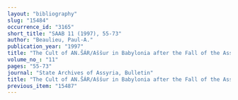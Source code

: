 ```yaml
---
layout: "bibliography"
slug: "15484"
occurrence_id: "3165"
short_title: "SAAB 11 (1997), 55-73"
author: "Beaulieu, Paul-A."
publication_year: "1997"
title: "The Cult of AN.ŠÁR/Aššur in Babylonia after the Fall of the Assyrian Empire"
volume_no_: "11"
pages: "55-73"
journal: "State Archives of Assyria, Bulletin"
title: "The Cult of AN.ŠÁR/Aššur in Babylonia after the Fall of the Assyrian Empire"
previous_item: "15487"
---
```

